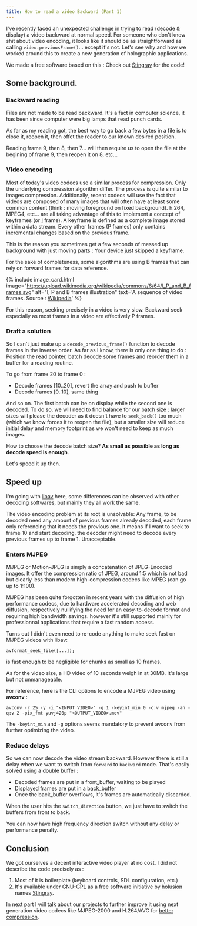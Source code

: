 ```yaml
---
title: How to read a video Backward (Part 1)
---
```


I've recently faced an unexpected challenge in trying to read (decode & display) a video backward at normal speed. For someone who don't know shit about video encoding, it looks like it should be as straightforward as calling `video.previousFrame()`... except it's not. Let's see why and how we worked around this to create a new generation of holographic applications.

We made a free software based on this : Check out [Stingray](https://github.com/Holusion/stingray) for the code!

## Some background.

### Backward reading

Files are not made to be read backward. It's a fact in computer science, it has been since computer were big lamps that read punch cards.

As far as my reading got, the best way to go back a few bytes in a file is to close it, reopen it, then offet the reader to our known desired position.

Reading frame 9, then 8, then 7... will then require us to open the file at the begining of frame 9, then reopen it on 8, etc...

### Video encoding

Most of today's video codecs use a similar process for compression. Only the underlying compression algorithm differ. The process is quite similar to images compression. Additionally, recent codecs will use the fact that videos are composed of many images that will often have at least some common content (think : moving foreground on fixed background). h.264, MPEG4, etc... are all taking advantage of this to implement a concept of keyframes (or [I](https://en.wikipedia.org/wiki/Video_compression_picture_types) frame). A keyframe is defined as a complete image stored within a data stream. Every other frames (P frames) only contains incremental changes based on the previous frame.

This is the reason  you sometimes get a few seconds of messed up background with just moving parts : Your device just skipped a keyframe.

For the sake of completeness, some algorithms are using B frames that can rely on forward frames for data reference.

{% include image_card.html image="https://upload.wikimedia.org/wikipedia/commons/6/64/I_P_and_B_frames.svg" alt="I, P and B frames illustration" text='A sequence of video frames. Source : <a href="https://en.wikipedia.org/wiki/File:I_P_and_B_frames.svg">Wikipedia</a>' %}

For this reason, seeking precisely in a video is very slow. Backward seek especially as most frames in a video are effectively P frames.

### Draft a solution

So I can't just make up a `decode_previous_frame()` function to decode frames in the inverse order. As far as I know, there is only one thing to do : Position the read pointer, batch decode some frames and reorder them in a buffer for a reading routine.

To go from frame 20 to frame 0 :

- Decode frames [10..20], revert the array and push to buffer
- Decode frames [0..10], same thing

And so on. The first batch can be on display while the second one is decoded. To do so, we will need to find balance for our batch size : larger sizes will please the decoder as it doesn't have to `seek_back()` too much (which we know forces it to reopen the file), but a smaller size will reduce initial delay and memory footprint as we won't need to keep as much images.

How to choose the decode batch size? **As small as possible as long as decode speed is enough**.

Let's speed it up then.

## Speed up

I'm going with [libav](https://libav.org/avconv.html) here, some differences can be observed with other decoding softwares, but mainly they all work the same.

The video encoding problem at its root is unsolvable: Any frame, to be decoded need any amount of previous frames already decoded, each frame only referencing that it needs the previous one. It means if I want to seek to frame 10 and start decoding, the decoder might need to decode every previous frames up to frame 1. Unacceptable.

### Enters MJPEG

MJPEG or Motion-JPEG is simply a concatenation of JPEG-Encoded images. It offer the compression ratio of JPEG, around 1:5 which is not bad but clearly less than modern high-compression codecs like MPEG (can go up to 1:100).

MJPEG has been quite forgotten in recent years with the diffusion of high performance codecs, due to hardware accelerated decoding and web diffusion, respectively nullifying the need for an easy-to-decode format and requiring high bandwidth savings. however it's still supported mainly for professionnal applications that require a fast random access.

Turns out I didn't even need to re-code anything to make seek fast on MJPEG videos with libav:

    avformat_seek_file([...]);

is fast enough to be negligible for chunks as small as 10 frames.

As for the video size, a HD video of 10 seconds weigh in at 30MB. It's large but not unmanageable.

For reference, here is the CLI options to encode a MJPEG video using **avconv** :

```
avconv -r 25 -y -i "<INPUT_VIDEO>" -g 1 -keyint_min 0 -c:v mjpeg -an -q:v 2 -pix_fmt yuvj420p "<OUTPUT_VIDEO>.mov"
```

The `-keyint_min` and `-g` options seems mandatory to prevent avconv from further optimizing the video.


### Reduce delays

So we can now decode the video stream backward. However there is still a delay when we want to switch from `forward` to `backward` mode. That's easily solved using a double buffer :

- Decoded frames are put in a front_buffer, waiting to be played
- Displayed frames are put in a back_buffer
- Once the back_buffer overflows, it's frames are automatically discarded.

When the user hits the `switch_direction` button, we just have to switch the buffers from front to back.

You can now have high frequency direction switch without any delay or performance penalty.

## Conclusion

We got ourselves a decent interactive video player at no cost. I did not describe the code precisely as :

1. Most of it is boilerplate (keyboard controls, SDL configuration, etc.)
2. It's available under [GNU-GPL](https://www.gnu.org/licenses/licenses.fr.html) as a free software initiative by [holusion](http://holusion.com) names [Stingray](https://github.com/Holusion/stingray).

In next part I will talk about our projects to further improve it using next generation video codecs like MJPEG-2000 and  H.264/AVC for [better compression](http://iphome.hhi.de/marpe/download/perf_spie03.pdf).
